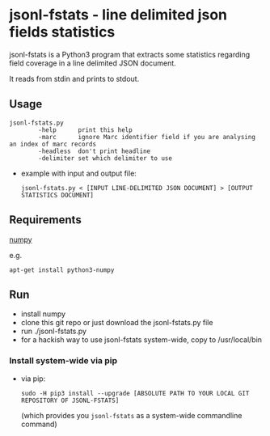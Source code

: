 # jsonl-fstats - line delimited json fields statistics

jsonl-fstats is a Python3 program  that extracts some statistics regarding field coverage in a line delimited JSON document.

It reads from stdin and prints to stdout.

## Usage

```
jsonl-fstats.py 
        -help      print this help
        -marc      ignore Marc identifier field if you are analysing an index of marc records
        -headless  don't print headline
        -delimiter set which delimiter to use
```

* example with input and output file:
    ```
    jsonl-fstats.py < [INPUT LINE-DELIMITED JSON DOCUMENT] > [OUTPUT STATISTICS DOCUMENT]
    ```

## Requirements

[numpy](http://www.numpy.org/)

e.g. 
```
apt-get install python3-numpy
```

## Run

* install numpy
* clone this git repo or just download the jsonl-fstats.py file
* run ./jsonl-fstats.py
* for a hackish way to use jsonl-fstats system-wide, copy to /usr/local/bin



### Install system-wide via pip

* via pip:
    ```
    sudo -H pip3 install --upgrade [ABSOLUTE PATH TO YOUR LOCAL GIT REPOSITORY OF JSONL-FSTATS]
    ```
    (which provides you ```jsonl-fstats``` as a system-wide commandline command)

